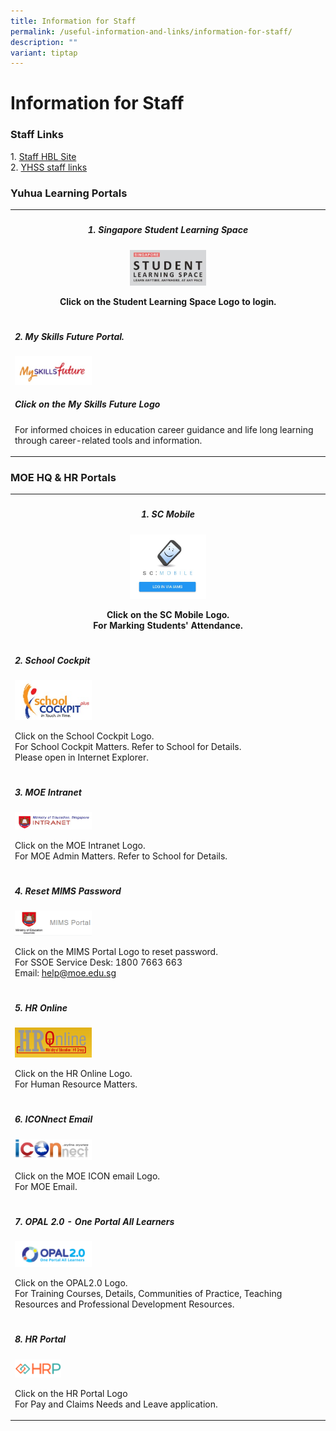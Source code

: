```yaml
---
title: Information for Staff
permalink: /useful-information-and-links/information-for-staff/
description: ""
variant: tiptap
---
```

<h1><strong>Information for Staff</strong></h1>
<h3>Staff Links</h3>
<p>1.&nbsp;<a href="https://sites.google.com/moe.edu.sg/yhss-hbl-staff?pli=1&amp;authuser=1" rel="noopener noreferrer nofollow" target="_blank">Staff HBL Site</a>
<br>2.&nbsp;<a href="https://sites.google.com/moe.edu.sg/yhss-staff-links/home" rel="noopener noreferrer nofollow" target="_blank">YHSS staff links</a>
</p>
<h3>Yuhua Learning Portals</h3>
<table style="minWidth: 25px">
<colgroup>
<col>
</colgroup>
<tbody>
<tr>
<th rowspan="1" colspan="1">
<h5>1. Singapore Student Learning Space</h5><a class="isomer-image-wrapper" href="https://www.learning.moe.edu.sg/"><img style="width: 25%;" height="auto" width="100%" src="/images/SLSlogo.jpg"></a>
<p>Click on the Student Learning Space Logo to login.</p>
</th>
</tr>
<tr>
<td rowspan="1" colspan="1">
<h5>2. My Skills Future Portal.</h5><a class="isomer-image-wrapper" href="https://www.myskillsfuture.gov.sg/content/student/en/secondary.html"><img style="width: 25%;" height="auto" width="100%" src="/images/MySkillsFuture.jpg"></a>
<h5>Click on the My Skills Future Logo</h5>
<p>For informed choices in education career guidance and life long learning
through career-related tools and information.</p>
</td>
</tr>
</tbody>
</table>
<h3>MOE HQ &amp; HR Portals</h3>
<table style="minWidth: 25px">
<colgroup>
<col>
</colgroup>
<tbody>
<tr>
<th rowspan="1" colspan="1">
<h5>1. SC Mobile</h5>
<div class="isomer-image-wrapper">
<img style="width: 25%;" height="auto" width="100%" src="/images/SCMobile.jpg">
</div>
<p>Click on the SC Mobile Logo.
<br>For Marking Students' Attendance.</p>
</th>
</tr>
<tr>
<td rowspan="1" colspan="1">
<h5>2. School Cockpit</h5>
<div class="isomer-image-wrapper">
<img style="width: 25%;" height="auto" width="100%" src="/images/SC.jpg">
</div>
<p>Click on the School Cockpit Logo.
<br>For School Cockpit Matters. Refer to School for Details.
<br>Please open in Internet Explorer.</p>
</td>
</tr>
<tr>
<td rowspan="1" colspan="1">
<h5>3. MOE Intranet</h5>
<div class="isomer-image-wrapper">
<img style="width: 25%;" height="auto" width="100%" src="/images/moe%20intranet.jpg">
</div>
<p>Click on the MOE Intranet Logo.
<br>For MOE Admin Matters. Refer to School for Details.</p>
</td>
</tr>
<tr>
<td rowspan="1" colspan="1">
<h5>4. Reset MIMS Password</h5>
<div class="isomer-image-wrapper">
<img style="width: 25%;" height="auto" width="100%" src="/images/MIMS%20Portal%20Logo.png">
</div>
<p></p>
<p>Click on the MIMS Portal Logo to reset password.
<br>For SSOE Service Desk: 1800 7663 663
<br>Email: <a href="https://cms.isomer.gov.sg/sites/moe-yuhuasec/folders/useful-information/editPage/help@moe.edu.sg" rel="noopener noreferrer nofollow" target="_blank"><u>help@moe.edu.sg</u></a>
</p>
</td>
</tr>
<tr>
<td rowspan="1" colspan="1">
<h5>5. HR Online</h5><a class="isomer-image-wrapper" href="http://intranet.moe.gov.sg/hronline/Pages/Home.aspx"><img style="width: 25%;" height="auto" width="100%" src="/images/hr%20online.png"></a>
<p>Click on the HR Online Logo.
<br>For Human Resource Matters.</p>
</td>
</tr>
<tr>
<td rowspan="1" colspan="1">
<h5>6. ICONnect Email</h5><a class="isomer-image-wrapper" href="https://icon.moe.edu.sg"><img style="width: 25%;" height="auto" width="100%" src="/images/icon.jpg"></a>
<p>Click on the MOE ICON email Logo.
<br>For MOE Email.</p>
</td>
</tr>
<tr>
<td rowspan="1" colspan="1">
<h5>7. OPAL 2.0 - One Portal All Learners</h5><a class="isomer-image-wrapper" href="https://idm.opal2.moe.edu.sg/Account/Login?ReturnUrl=%2F"><img style="width: 25%;" height="auto" width="100%" src="/images/OPAL2%20Logo.png"></a>
<p>Click on the OPAL2.0 Logo.
<br>For Training Courses, Details, Communities of Practice, Teaching Resources
and Professional Development Resources.</p>
</td>
</tr>
<tr>
<td rowspan="1" colspan="1">
<h5>8. HR Portal</h5><a class="isomer-image-wrapper" href="https://www.hrp.gov.sg"><img style="width: 15%;" height="auto" width="100%" src="/images/HRP%20Logo.png"></a>
<p>Click on the HR Portal Logo
<br>For Pay and Claims Needs and Leave application.</p>
<p></p>
</td>
</tr>
</tbody>
</table>
<p></p>